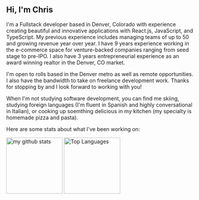 ## Hi, I'm Chris

I'm a Fullstack developer based in Denver, Colorado with experience creating beautiful and innovative applications with React.js, JavaScript, and TypeScript. My previous experience includes managing teams of up to 50 and growing revenue year over year. I have 9 years experience working in the e-commerce space for venture-backed companies ranging from seed stage to pre-IPO. I also have 3 years entrepreneurial experience as an award winning realtor in the Denver, CO market.

I'm open to rolls based in the Denver metro as well as remote opportunities. I also have the bandwidth to take on freelance development work. Thanks for stopping by and I look forward to working with you!

When I'm not studying software development, you can find me skiing, studying foreign languages (I'm fluent in Spanish and highly conversational in Italian), or cooking up soemthing delicious in my kitchen (my specialty is homemade pizza and pasta).

Here are some stats about what I've been working on:

<img src="https://github-readme-stats.vercel.app/api?username=chriscampbell1&show_icons=true&theme=radical" alt="my github stats" height="150"> <img src="https://github-readme-stats.vercel.app/api/top-langs/?username=chriscampbell1&layout=compact" alt="Top Languages" height="150">

<!--
**ChrisCampbell1/ChrisCampbell1** is a ✨ _special_ ✨ repository because its `README.md` (this file) appears on your GitHub profile.

Here are some ideas to get you started:

- 🔭 I’m currently working on ...
- 🌱 I’m currently learning ...
- 👯 I’m looking to collaborate on ...
- 🤔 I’m looking for help with ...
- 💬 Ask me about ...
- 📫 How to reach me: ...
- 😄 Pronouns: ...
- ⚡ Fun fact: ...
-->
